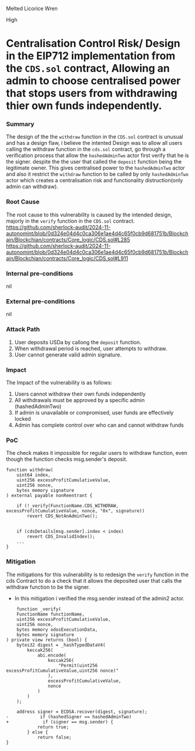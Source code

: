 Melted Licorice Wren

High

# Centralisation Control Risk/ Design in the EIP712 implementation from the `CDS.sol` contract, Allowing an admin to choose centralised power that stops users from withdrawing thier own funds independently.

### Summary

The design of the the `withdraw` function in the `CDS.sol` contract is unusual and has a design flaw, i believe the intented Design was to allow all users calling the withdraw function in the `cds.sol` contract, go through a verification process that allow the `hashedAdminTwo` actor first verify that he is the signer. despite the the user that called the `deposit` function being the legitimate owner. This gives centralised power to the `hashedAdminTwo` actor and also it restrict the `withdraw` function to be called by only `hashedAdminTwo` actor which creates a centralisation risk and functionality distruction(only admin can withdraw).

### Root Cause

The root cause to this vulnerability is caused by the intended design, majorly in the `verify` function in the `CDS.sol` contract. 
https://github.com/sherlock-audit/2024-11-autonomint/blob/0d324e04d4c0ca306e1ae4d4c65f0cb9d681751b/Blockchain/Blockchian/contracts/Core_logic/CDS.sol#L285
https://github.com/sherlock-audit/2024-11-autonomint/blob/0d324e04d4c0ca306e1ae4d4c65f0cb9d681751b/Blockchain/Blockchian/contracts/Core_logic/CDS.sol#L911


### Internal pre-conditions

nil

### External pre-conditions

nil

### Attack Path

1. User deposits USDa by callong the `deposit` function.
2. When withdrawal period is reached, user attempts to withdraw.
3. User cannot generate valid admin signature.

### Impact

The Impact of the vulnerability is as follows:
1. Users cannot withdraw their own funds independently
2. All withdrawals must be approved by a specific admin (hashedAdminTwo)
3. If admin is unavailable or compromised, user funds are effectively locked
4. Admin has complete control over who can and cannot withdraw funds

### PoC

The check makes it impossible for regular users to withdraw function, even though the function checks msg.sender's deposit.
```solidity
function withdraw(
    uint64 index,
    uint256 excessProfitCumulativeValue,
    uint256 nonce,
    bytes memory signature
) external payable nonReentrant {
    
    if (!_verify(FunctionName.CDS_WITHDRAW, excessProfitCumulativeValue, nonce, "0x", signature)) 
        revert CDS_NotAnAdminTwo();
        
    
    if (cdsDetails[msg.sender].index < index) 
        revert CDS_InvalidIndex();
    ...
}
```

### Mitigation

The mitigations for this vulnerability is to redesign the `verify` function in the cds Contract to do a check that it allows the deposited user that calls the withdraw function to be the signer. 
- In this mitigation i verified the msg.sender instead of the admin2 actor.
```solidity
    function _verify(
    FunctionName functionName,
    uint256 excessProfitCumulativeValue,
    uint256 nonce,
    bytes memory odosExecutionData,
    bytes memory signature
) private view returns (bool) {
    bytes32 digest = _hashTypedDataV4(
        keccak256(
            abi.encode(
                keccak256(
                    "Permit(uint256 excessProfitCumulativeValue,uint256 nonce)"
                ),
                excessProfitCumulativeValue,
                nonce
            )
        )
    );
    
    address signer = ECDSA.recover(digest, signature);
-            if (hashedSigner == hashedAdminTwo) 
+             if (signer == msg.sender) {
            return true;
        } else {
            return false;
}
```
